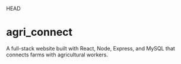 HEAD
# agri_connect


A full-stack website built with React, Node, Express, and MySQL that connects farms with agricultural workers.

